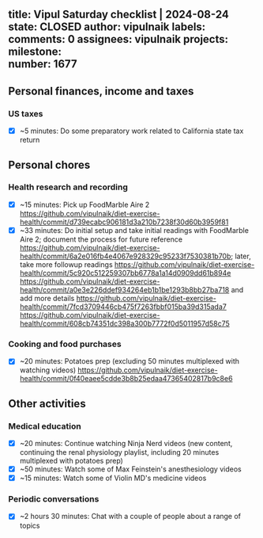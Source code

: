 title:	Vipul Saturday checklist | 2024-08-24
state:	CLOSED
author:	vipulnaik
labels:	
comments:	0
assignees:	vipulnaik
projects:	
milestone:	
number:	1677
--
## Personal finances, income and taxes

### US taxes

- [x] ~5 minutes: Do some preparatory work related to California state tax return

## Personal chores

### Health research and recording

- [x] ~15 minutes: Pick up FoodMarble Aire 2 https://github.com/vipulnaik/diet-exercise-health/commit/d739ecabc906181d3a210b7238f30d60b3959f81
- [x] ~33 minutes: Do initial setup and take initial readings with FoodMarble Aire 2; document the process for future reference https://github.com/vipulnaik/diet-exercise-health/commit/6a2e016fb4e4067e928329c95233f7530381b70b; later, take more followup readings https://github.com/vipulnaik/diet-exercise-health/commit/5c920c512259307bb6778a1a14d0909dd61b894e https://github.com/vipulnaik/diet-exercise-health/commit/a0e3e226ddef934264eb1b1be1293b8bb27ba718 and add more details https://github.com/vipulnaik/diet-exercise-health/commit/7fcd3709446cb475f7263fbbf015ba39d315ada7 https://github.com/vipulnaik/diet-exercise-health/commit/608cb74351dc398a300b7772f0d5011957d58c75

### Cooking and food purchases

- [x] ~20 minutes: Potatoes prep (excluding 50 minutes multiplexed with watching videos) https://github.com/vipulnaik/diet-exercise-health/commit/0f40eaee5cdde3b8b25edaa47365402817b9c8e6

## Other activities

### Medical education

- [x] ~20 minutes: Continue watching Ninja Nerd videos (new content, continuing the renal physiology playlist, including 20 minutes multiplexed with potatoes prep)
- [x] ~50 minutes: Watch some of Max Feinstein's anesthesiology videos
- [x] ~15 minutes: Watch some of Violin MD's medicine videos

### Periodic conversations

- [x] ~2 hours 30 minutes: Chat with a couple of people about a range of topics
